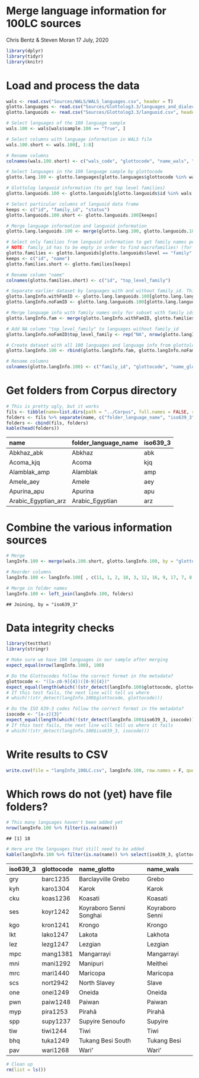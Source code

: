 Merge language information for 100LC sources
================
Chris Bentz & Steven Moran
17 July, 2020

``` r
library(dplyr)
library(tidyr)
library(knitr)
```

# Load and process the data

``` r
wals <- read.csv("Sources/WALS/WALS_languages.csv", header = T)
glotto.languages <- read.csv("Sources/Glottolog3.3/languages_and_dialects_geo.csv", header = T)
glotto.languoids <- read.csv("Sources/Glottolog3.3/languoid.csv", header = T)

# Select languages of the 100 language sample
wals.100 <- wals[wals$sample.100 == "True", ]

# Select columns with language information in WALS file
wals.100.short <- wals.100[, 1:8]

# Rename columns
colnames(wals.100.short) <- c("wals_code", "glottocode", "name_wals", "latitude_wals", "longitude_wals", "macroarea_wals", "genus_wals", "family_wals")

# Select languages in the 100 language sample by glottocode
glotto.lang.100 <- glotto.languages[glotto.languages$glottocode %in% wals.100.short$glottocode, ]

# Glottolog languoid information (to get top level families)
glotto.languoids.100 <- glotto.languoids[glotto.languoids$id %in% wals.100.short$glottocode, ]

# Select particular columns of languoid data frame
keeps <- c("id", "family_id", "status")
glotto.languoids.100.short <- glotto.languoids.100[keeps]

# Merge language information and languoid information
glotto.lang.languoids.100 <- merge(glotto.lang.100, glotto.languoids.100.short, by.x = "glottocode", by.y = "id")

# Select only families from languoid information to get family names per language
# NOTE: family_id has to be empty in order to find macrofamilies! (for whatever reason)
glotto.families <- glotto.languoids[glotto.languoids$level == "family" & glotto.languoids$family_id == "",]
keeps <- c("id", "name")
glotto.families.short <- glotto.families[keeps]

# Rename column "name"
colnames(glotto.families.short) <- c("id", "top_level_family")

# Separate earlier dataset by languages with and without family_id. This is necessary to merge with top_level_family names
glotto.langInfo.withFamID <- glotto.lang.languoids.100[glotto.lang.languoids.100$family_id != "",]
glotto.langInfo.noFamID <- glotto.lang.languoids.100[glotto.lang.languoids.100$family_id == "",]

# Merge language info with family names only for subset with family ids
glotto.langInfo.fam <- merge(glotto.langInfo.withFamID, glotto.families.short, by.x = "family_id", by.y ="id")

# Add NA column "top_level_family" to languages without family_id
glotto.langInfo.noFamID$top_level_family <- rep("NA", nrow(glotto.langInfo.noFamID))

# Create dataset with all 100 languages and language info from glottolog
glotto.langInfo.100 <- rbind(glotto.langInfo.fam, glotto.langInfo.noFamID)

# Rename columns
colnames(glotto.langInfo.100) <- c("family_id", "glottocode", "name_glotto", "iso639_3", "level", "macroarea_glotto", "latitude_glotto", "longitude_glotto", "status", "top_level_family")
```

# Get folders from Corpus directory

``` r
# This is pretty ugly, but it works
fils <- tibble(name=list.dirs(path = "../Corpus", full.names = FALSE, recursive = FALSE))
folders <- fils %>% separate(name, c("folder_language_name", "iso639_3"), sep="_(?=[a-z]{3}$)")
folders <- cbind(fils, folders)
kable(head(folders))
```

| name                  | folder\_language\_name | iso639\_3 |
| :-------------------- | :--------------------- | :-------- |
| Abkhaz\_abk           | Abkhaz                 | abk       |
| Acoma\_kjq            | Acoma                  | kjq       |
| Alamblak\_amp         | Alamblak               | amp       |
| Amele\_aey            | Amele                  | aey       |
| Apurina\_apu          | Apurina                | apu       |
| Arabic\_Egyptian\_arz | Arabic\_Egyptian       | arz       |

# Combine the various information sources

``` r
# Merge
langInfo.100 <- merge(wals.100.short, glotto.langInfo.100, by = "glottocode")

# Reorder columns
langInfo.100 <- langInfo.100[ , c(11, 1, 2, 10, 3, 12, 16, 9, 17, 7, 8, 13, 6, 14, 15, 4, 5)]

# Merge in folder names
langInfo.100 <- left_join(langInfo.100, folders)
```

    ## Joining, by = "iso639_3"

# Data integrity checks

``` r
library(testthat)
library(stringr)

# Make sure we have 100 languages in our sample after merging
expect_equal(nrow(langInfo.100), 100)

# Do the Glottocodes follow the correct format in the metadata?
glottocode <- "([a-z0-9]{4})([0-9]{4})"
expect_equal(length(which(!(str_detect(langInfo.100$glottocode, glottocode)))), 0)
# If this test fails, the next line will tell us where
# which(!(str_detect(langInfo.100$glottocode, glottocode)))

# Do the ISO 639-3 codes follow the correct format in the metadata?
isocode <- "[a-z]{3}"
expect_equal(length(which(!(str_detect(langInfo.100$iso639_3, isocode)))), 0)
# If this test fails, the next line will tell us where it fails
# which(!(str_detect(langInfo.100$iso639_3, isocode)))
```

# Write results to CSV

``` r
write.csv(file = "langInfo_100LC.csv", langInfo.100, row.names = F, quote=FALSE)
```

# Which rows do not (yet) have file folders?

``` r
# This many languages haven't been added yet
nrow(langInfo.100 %>% filter(is.na(name)))
```

    ## [1] 18

``` r
# Here are the languages that still need to be added
kable(langInfo.100 %>% filter(is.na(name)) %>% select(iso639_3, glottocode, name_glotto, name_wals))
```

| iso639\_3 | glottocode | name\_glotto            | name\_wals      |
| :-------- | :--------- | :---------------------- | :-------------- |
| gry       | barc1235   | Barclayville Grebo      | Grebo           |
| kyh       | karo1304   | Karok                   | Karok           |
| cku       | koas1236   | Koasati                 | Koasati         |
| ses       | koyr1242   | Koyraboro Senni Songhai | Koyraboro Senni |
| kgo       | kron1241   | Krongo                  | Krongo          |
| lkt       | lako1247   | Lakota                  | Lakhota         |
| lez       | lezg1247   | Lezgian                 | Lezgian         |
| mpc       | mang1381   | Mangarrayi              | Mangarrayi      |
| mni       | mani1292   | Manipuri                | Meithei         |
| mrc       | mari1440   | Maricopa                | Maricopa        |
| scs       | nort2942   | North Slavey            | Slave           |
| one       | onei1249   | Oneida                  | Oneida          |
| pwn       | paiw1248   | Paiwan                  | Paiwan          |
| myp       | pira1253   | Pirahã                  | Pirahã          |
| spp       | supy1237   | Supyire Senoufo         | Supyire         |
| tiw       | tiwi1244   | Tiwi                    | Tiwi            |
| bhq       | tuka1249   | Tukang Besi South       | Tukang Besi     |
| pav       | wari1268   | Wari’                   | Wari’           |

``` r
# Clean up
rm(list = ls())
```
